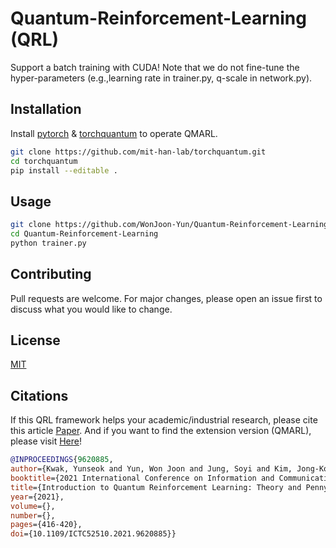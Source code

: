 # Quantum-Reinforcement-Learning (QRL)

Support a batch training with CUDA! 
Note that we do not fine-tune the hyper-parameters (e.g.,learning rate in trainer.py, q-scale in network.py).
## Installation

Install [pytorch](https://pytorch.org/) & [torchquantum](https://github.com/mit-han-lab/torchquantum) to operate QMARL.
```bash
git clone https://github.com/mit-han-lab/torchquantum.git
cd torchquantum
pip install --editable .
```

## Usage

```bash
git clone https://github.com/WonJoon-Yun/Quantum-Reinforcement-Learning.git
cd Quantum-Reinforcement-Learning
python trainer.py
```

## Contributing
Pull requests are welcome. For major changes, please open an issue first to discuss what you would like to change.

## License
[MIT](https://choosealicense.com/licenses/mit/)

## Citations
If this QRL framework helps your academic/industrial research, 
please cite this article [Paper](https://arxiv.org/abs/2108.06849).
And if you want to find the extension version (QMARL), please visit [Here](https://github.com/WonJoon-Yun/Quantum-Multi-Agent-Reinforcement-Learning)!

```bibtex
@INPROCEEDINGS{9620885,  
author={Kwak, Yunseok and Yun, Won Joon and Jung, Soyi and Kim, Jong-Kook and Kim, Joongheon},  
booktitle={2021 International Conference on Information and Communication Technology Convergence (ICTC)},  
title={Introduction to Quantum Reinforcement Learning: Theory and PennyLane-based Implementation},  
year={2021}, 
volume={},  
number={},  
pages={416-420}, 
doi={10.1109/ICTC52510.2021.9620885}}
```
